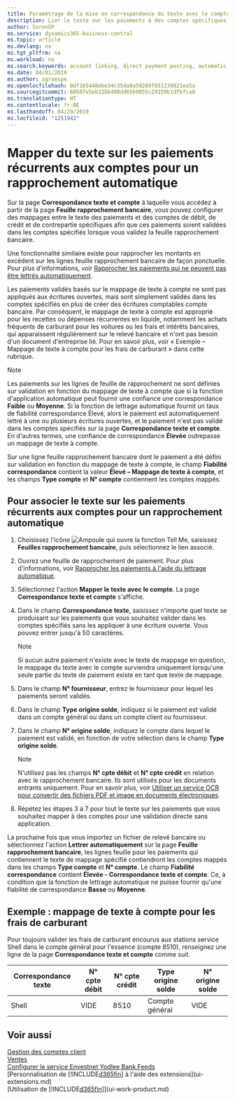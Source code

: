 ```yaml
---
title: Paramétrage de la mise en correspondance du texte avec le compte pour les paiements récurrents | Microsoft Docs
description: Lier le texte sur les paiements à des comptes spécifiques, afin que les paiements soient validés dans les comptes lorsque vous validez la feuille rapprochement bancaire.
author: SorenGP
ms.service: dynamics365-business-central
ms.topic: article
ms.devlang: na
ms.tgt_pltfrm: na
ms.workload: na
ms.search.keywords: account linking, direct payment posting, automatic payment processing, reconcile payment, recurring expense, recurring cash receipt
ms.date: 04/01/2019
ms.author: sgroespe
ms.openlocfilehash: 0df165440ebe34c35da8a59289f051239821ea5a
ms.sourcegitcommit: 60b87e5eb32bb408dd65b9855c29159b1dfbfca8
ms.translationtype: HT
ms.contentlocale: fr-BE
ms.lasthandoff: 04/29/2019
ms.locfileid: "1251942"
---
```

# <a name="map-text-on-recurring-payments-to-accounts-for-automatic-reconciliation"></a>Mapper du texte sur les paiements récurrents aux comptes pour un rapprochement automatique
Sur la page **Correspondance texte et compte** à laquelle vous accédez à partir de la page **Feuille rapprochement bancaire**, vous pouvez configurer des mappages entre le texte des paiements et des comptes de débit, de crédit et de contrepartie spécifiques afin que ces paiements soient validées dans les comptes spécifiés lorsque vous validez la feuille rapprochement bancaire.

Une fonctionnalité similaire existe pour rapprocher les montants en excédent sur les lignes feuille rapprochement bancaire de façon ponctuelle. Pour plus d'informations, voir [Rapprocher les paiements qui ne peuvent pas être lettrés automatiquement](receivables-how-reconcile-payments-cannot-apply-auto.md).

Les paiements validés basés sur le mappage de texte à compte ne sont pas appliqués aux écritures ouvertes, mais sont simplement validés dans les comptes spécifiés en plus de créer des écritures comptables compte bancaire. Par conséquent, le mappage de texte à compte est approprié pour les recettes ou dépenses récurrentes en liquide, notamment les achats fréquents de carburant pour les voitures ou les frais et intérêts bancaires, qui apparaissent régulièrement sur le relevé bancaire et n'ont pas besoin d'un document d'entreprise lié. Pour en savoir plus, voir « Exemple – Mappage de texte à compte pour les frais de carburant » dans cette rubrique.

> [!NOTE]  
>   Les paiements sur les lignes de feuille de rapprochement ne sont définies sur validation en fonction du mappage de texte à compte que si la fonction d'application automatique peut fournir une confiance une correspondance **Faible** ou **Moyenne**. Si la fonction de lettrage automatique fournit un taux de fiabilité correspondance Élevé, alors le paiement est automatiquement lettré à une ou plusieurs écritures ouvertes, et le paiement n'est pas validé dans les comptes spécifiés sur la page **Correspondance texte et compte**. En d'autres termes, une confiance de correspondance **Élevée** outrepasse un mappage de texte à compte.

Sur une ligne feuille rapprochement bancaire dont le paiement a été défini sur validation en fonction du mappage de texte à compte, le champ **Fiabilité correspondance** contient la valeur **Élevé – Mappage de texte à compte**, et les champs **Type compte** et **N° compte** contiennent les comptes mappés.

## <a name="to-map-text-on-recurring-payments-to-accounts-for-automatic-reconciliation"></a>Pour associer le texte sur les paiements récurrents aux comptes pour un rapprochement automatique
1. Choisissez l'icône ![Ampoule qui ouvre la fonction Tell Me](media/ui-search/search_small.png "Dites-moi ce que vous voulez faire"), saisissez **Feuilles rapprochement bancaire**, puis sélectionnez le lien associé.
2. Ouvrez une feuille de rapprochement de paiement. Pour plus d'informations, voir [Rapprocher les paiements à l'aide du lettrage automatique](receivables-how-reconcile-payments-auto-application.md).
3. Sélectionnez l'action **Mapper le texte avec le compte**. La page **Correspondance texte et compte** s'affiche.
4. Dans le champ **Correspondance texte**, saisissez n'importe quel texte se produisant sur les paiements que vous souhaitez valider dans les comptes spécifiés sans les appliquer à une écriture ouverte. Vous pouvez entrer jusqu'à 50 caractères.

    > [!NOTE]  
    >   Si aucun autre paiement n'existe avec le texte de mappage en question, le mappage du texte avec le compte surviendra uniquement lorsqu'une seule partie du texte de paiement existe en tant que texte de mappage.
5. Dans le champ **N° fournisseur**, entrez le fournisseur pour lequel les paiements seront validés.
6. Dans le champ **Type origine solde**, indiquez si le paiement est validé dans un compte général ou dans un compte client ou fournisseur.
7. Dans le champ **N° origine solde**, indiquez le compte dans lequel le paiement est validé, en fonction de votre sélection dans le champ **Type origine solde**.

    > [!NOTE]
    > N'utilisez pas les champs **N° cpte débit** et **N° cpte crédit** en relation avec le rapprochement bancaire. Ils sont utilisés pour les documents entrants uniquement. Pour en savoir plus, voir [Utiliser un service OCR pour convertir des fichiers PDF et image en documents électroniques](across-how-use-ocr-pdf-images-files.md).

8. Répétez les étapes 3 à 7 pour tout le texte sur les paiements que vous souhaitez mapper à des comptes pour une validation directe sans application.

La prochaine fois que vous importez un fichier de relevé bancaire ou sélectionnez l'action **Lettrer automatiquement** sur la page **Feuille rapprochement bancaire**, les lignes feuille pour les paiements qui contiennent le texte de mappage spécifié contiendront les comptes mappés dans les champs **Type compte** et **N° compte**. Le champ **Fiabilité correspondance** contient **Élevée - Correspondance texte et compte**. Ce, à condition que la fonction de lettrage automatique ne puisse fournir qu'une fiabilité de correspondance **Basse** ou **Moyenne**.

## <a name="example-text-to-account-mapping-for-fuel-expense"></a>Exemple : mappage de texte à compte pour les frais de carburant
Pour toujours valider les frais de carburant encourus aux stations service Shell dans le compte général pour l'essence (compte 8510), renseignez une ligne de la page **Correspondance texte et compte** comme suit.

| Correspondance texte | N° cpte débit | N° cpte crédit | Type origine solde | N° origine solde |
| --- | --- | --- | --- | --- |
| Shell |VIDE |8510 |Compte général |VIDE |

## <a name="see-also"></a>Voir aussi
[Gestion des comptes client](receivables-manage-receivables.md)  
[Ventes](sales-manage-sales.md)  
[Configurer le service Envestnet Yodlee Bank Feeds](bank-how-setup-bank-statement-service.md)  
[Personnalisation de [!INCLUDE[d365fin](includes/d365fin_md.md)] à l'aide des extensions](ui-extensions.md)  
[Utilisation de [!INCLUDE[d365fin](includes/d365fin_md.md)]](ui-work-product.md)
